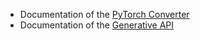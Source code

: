 
* Documentation of the [PyTorch Converter](../docs/pytorch_converter/README.md)
* Documentation of the [Generative API](generative/)
